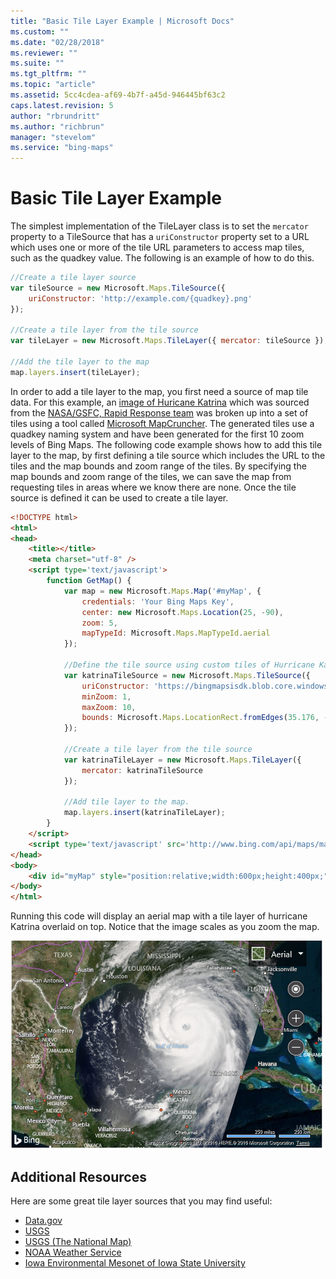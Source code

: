 ```yaml
---
title: "Basic Tile Layer Example | Microsoft Docs"
ms.custom: ""
ms.date: "02/28/2018"
ms.reviewer: ""
ms.suite: ""
ms.tgt_pltfrm: ""
ms.topic: "article"
ms.assetid: 5cc4cdea-af69-4b7f-a45d-946445bf63c2
caps.latest.revision: 5
author: "rbrundritt"
ms.author: "richbrun"
manager: "stevelom"
ms.service: "bing-maps"
---
```


# Basic Tile Layer Example

The simplest implementation of the TileLayer class is to set the `mercator` property to a TileSource that has a `uriConstructor` property set to a URL which uses one or more of the tile URL parameters to access map tiles, such as the quadkey value. The following is an example of how to do this.

```javascript
//Create a tile layer source
var tileSource = new Microsoft.Maps.TileSource({
    uriConstructor: 'http://example.com/{quadkey}.png'
});

//Create a tile layer from the tile source
var tileLayer = new Microsoft.Maps.TileLayer({ mercator: tileSource });

//Add the tile layer to the map
map.layers.insert(tileLayer);
```

In order to add a tile layer to the map, you first need a source of map tile data. For this example, an [image of Huricane Katrina](https://earthobservatory.nasa.gov/NaturalHazards/view.php?id=15395) which was sourced from the [NASA/GSFC, Rapid Response team](https://earthdata.nasa.gov/earth-observation-data/near-real-time/rapid-response) was broken up into a set of tiles using a tool called [Microsoft MapCruncher](http://www.microsoft.com/en-us/download/details.aspx?id=22420). The generated tiles use a quadkey naming system and have been generated for the first 10 zoom levels of Bing Maps. The following code example shows how to add this tile layer to the map, by first defining a tile source which includes the URL to the tiles and the map bounds and zoom range of the tiles. By specifying the map bounds and zoom range of the tiles, we can save the map from requesting tiles in areas where we know there are none. Once the tile source is defined it can be used to create a tile layer.

```html
<!DOCTYPE html>
<html>
<head>
    <title></title>
    <meta charset="utf-8" />
	<script type='text/javascript'>
        function GetMap() {
            var map = new Microsoft.Maps.Map('#myMap', {
                credentials: 'Your Bing Maps Key',
                center: new Microsoft.Maps.Location(25, -90),
                zoom: 5,
                mapTypeId: Microsoft.Maps.MapTypeId.aerial
            });

            //Define the tile source using custom tiles of Hurricane Katrina for zoom level 1-10
            var katrinaTileSource = new Microsoft.Maps.TileSource({
                uriConstructor: 'https://bingmapsisdk.blob.core.windows.net/katrinatiles/{quadkey}.png',
                minZoom: 1,
                maxZoom: 10,
                bounds: Microsoft.Maps.LocationRect.fromEdges(35.176, -101.065, 14.01, -80.538)
            });

            //Create a tile layer from the tile source
            var katrinaTileLayer = new Microsoft.Maps.TileLayer({
                mercator: katrinaTileSource
            });

            //Add tile layer to the map.
            map.layers.insert(katrinaTileLayer);
        }
    </script>
    <script type='text/javascript' src='http://www.bing.com/api/maps/mapcontrol?callback=GetMap' async defer></script>
</head>
<body>
    <div id="myMap" style="position:relative;width:600px;height:400px;"></div>
</body>
</html>
```

Running this code will display an aerial map with a tile layer of hurricane Katrina overlaid on top. Notice that the image scales as you zoom the map. 

![BMV8_BasicTileLayerExample](../../media/bmv8-basictilelayerexample.png)

## Additional Resources

Here are some great tile layer sources that you may find useful:
* [Data.gov](https://catalog.data.gov/dataset?q=wms&sort=score+desc%2C+name+asc)
* [USGS](http://cumulus.cr.usgs.gov/services.php)
* [USGS (The National Map)](https://basemap.nationalmap.gov/arcgis/rest/services)
* [NOAA Weather Service](https://www.nws.noaa.gov/gis/services.html)
* [Iowa Environmental Mesonet of Iowa State University](https://mesonet.agron.iastate.edu/ogc/)
